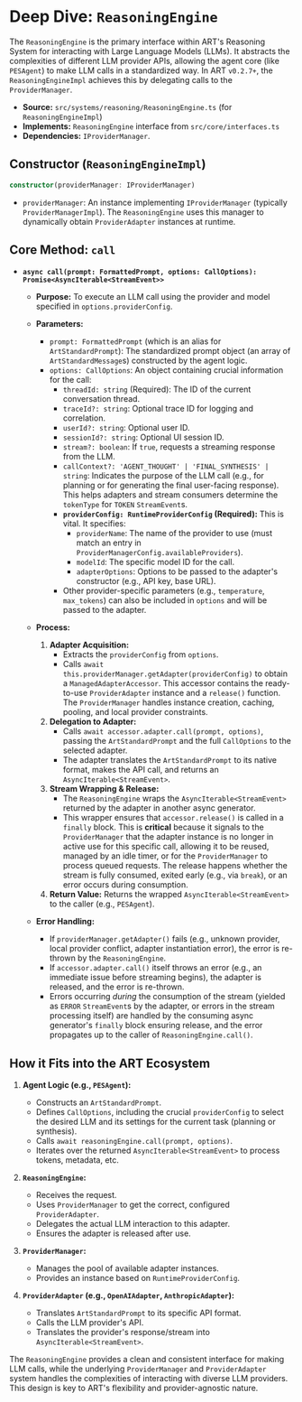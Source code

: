 # Deep Dive: `ReasoningEngine`

The `ReasoningEngine` is the primary interface within ART's Reasoning System for interacting with Large Language Models (LLMs). It abstracts the complexities of different LLM provider APIs, allowing the agent core (like `PESAgent`) to make LLM calls in a standardized way. In ART `v0.2.7+`, the `ReasoningEngineImpl` achieves this by delegating calls to the `ProviderManager`.

*   **Source:** `src/systems/reasoning/ReasoningEngine.ts` (for `ReasoningEngineImpl`)
*   **Implements:** `ReasoningEngine` interface from `src/core/interfaces.ts`
*   **Dependencies:** `IProviderManager`.

## Constructor (`ReasoningEngineImpl`)

```typescript
constructor(providerManager: IProviderManager)
```

*   `providerManager`: An instance implementing `IProviderManager` (typically `ProviderManagerImpl`). The `ReasoningEngine` uses this manager to dynamically obtain `ProviderAdapter` instances at runtime.

## Core Method: `call`

*   **`async call(prompt: FormattedPrompt, options: CallOptions): Promise<AsyncIterable<StreamEvent>>`**
    *   **Purpose:** To execute an LLM call using the provider and model specified in `options.providerConfig`.
    *   **Parameters:**
        *   `prompt: FormattedPrompt` (which is an alias for `ArtStandardPrompt`): The standardized prompt object (an array of `ArtStandardMessage`s) constructed by the agent logic.
        *   `options: CallOptions`: An object containing crucial information for the call:
            *   `threadId: string` (Required): The ID of the current conversation thread.
            *   `traceId?: string`: Optional trace ID for logging and correlation.
            *   `userId?: string`: Optional user ID.
            *   `sessionId?: string`: Optional UI session ID.
            *   `stream?: boolean`: If `true`, requests a streaming response from the LLM.
            *   `callContext?: 'AGENT_THOUGHT' | 'FINAL_SYNTHESIS' | string`: Indicates the purpose of the LLM call (e.g., for planning or for generating the final user-facing response). This helps adapters and stream consumers determine the `tokenType` for `TOKEN` `StreamEvent`s.
            *   **`providerConfig: RuntimeProviderConfig` (Required):** This is vital. It specifies:
                *   `providerName`: The name of the provider to use (must match an entry in `ProviderManagerConfig.availableProviders`).
                *   `modelId`: The specific model ID for the call.
                *   `adapterOptions`: Options to be passed to the adapter's constructor (e.g., API key, base URL).
            *   Other provider-specific parameters (e.g., `temperature`, `max_tokens`) can also be included in `options` and will be passed to the adapter.

    *   **Process:**
        1.  **Adapter Acquisition:**
            *   Extracts the `providerConfig` from `options`.
            *   Calls `await this.providerManager.getAdapter(providerConfig)` to obtain a `ManagedAdapterAccessor`. This accessor contains the ready-to-use `ProviderAdapter` instance and a `release()` function. The `ProviderManager` handles instance creation, caching, pooling, and local provider constraints.
        2.  **Delegation to Adapter:**
            *   Calls `await accessor.adapter.call(prompt, options)`, passing the `ArtStandardPrompt` and the full `CallOptions` to the selected adapter.
            *   The adapter translates the `ArtStandardPrompt` to its native format, makes the API call, and returns an `AsyncIterable<StreamEvent>`.
        3.  **Stream Wrapping & Release:**
            *   The `ReasoningEngine` wraps the `AsyncIterable<StreamEvent>` returned by the adapter in another async generator.
            *   This wrapper ensures that `accessor.release()` is called in a `finally` block. This is **critical** because it signals to the `ProviderManager` that the adapter instance is no longer in active use for this specific call, allowing it to be reused, managed by an idle timer, or for the `ProviderManager` to process queued requests. The release happens whether the stream is fully consumed, exited early (e.g., via `break`), or an error occurs during consumption.
        4.  **Return Value:** Returns the wrapped `AsyncIterable<StreamEvent>` to the caller (e.g., `PESAgent`).

    *   **Error Handling:**
        *   If `providerManager.getAdapter()` fails (e.g., unknown provider, local provider conflict, adapter instantiation error), the error is re-thrown by the `ReasoningEngine`.
        *   If `accessor.adapter.call()` itself throws an error (e.g., an immediate issue before streaming begins), the adapter is released, and the error is re-thrown.
        *   Errors occurring *during* the consumption of the stream (yielded as `ERROR` `StreamEvent`s by the adapter, or errors in the stream processing itself) are handled by the consuming async generator's `finally` block ensuring release, and the error propagates up to the caller of `ReasoningEngine.call()`.

## How it Fits into the ART Ecosystem

1.  **Agent Logic (e.g., `PESAgent`):**
    *   Constructs an `ArtStandardPrompt`.
    *   Defines `CallOptions`, including the crucial `providerConfig` to select the desired LLM and its settings for the current task (planning or synthesis).
    *   Calls `await reasoningEngine.call(prompt, options)`.
    *   Iterates over the returned `AsyncIterable<StreamEvent>` to process tokens, metadata, etc.

2.  **`ReasoningEngine`:**
    *   Receives the request.
    *   Uses `ProviderManager` to get the correct, configured `ProviderAdapter`.
    *   Delegates the actual LLM interaction to this adapter.
    *   Ensures the adapter is released after use.

3.  **`ProviderManager`:**
    *   Manages the pool of available adapter instances.
    *   Provides an instance based on `RuntimeProviderConfig`.

4.  **`ProviderAdapter` (e.g., `OpenAIAdapter`, `AnthropicAdapter`):**
    *   Translates `ArtStandardPrompt` to its specific API format.
    *   Calls the LLM provider's API.
    *   Translates the provider's response/stream into `AsyncIterable<StreamEvent>`.

The `ReasoningEngine` provides a clean and consistent interface for making LLM calls, while the underlying `ProviderManager` and `ProviderAdapter` system handles the complexities of interacting with diverse LLM providers. This design is key to ART's flexibility and provider-agnostic nature.